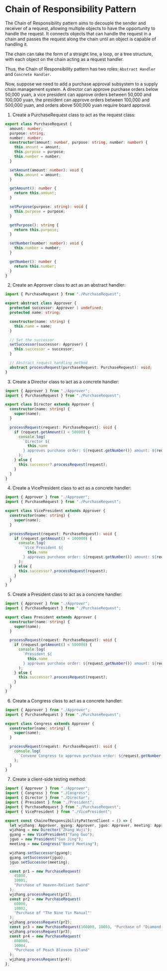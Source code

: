 # Chain of Responsibility Pattern

The Chain of Responsibility pattern aims to decouple the sender and receiver of a request, allowing multiple objects to have the opportunity to handle the request. It connects objects that can handle the request in a chain and passes the request along the chain until an object is capable of handling it.

The chain can take the form of a straight line, a loop, or a tree structure, with each object on the chain acting as a request handler.

Thus, the Chain of Responsibility pattern has two roles: `Abstract Handler` and `Concrete Handler`.

Now, suppose we need to add a purchase approval subsystem to a supply chain management system. A director can approve purchase orders below 50,000 yuan, a vice president can approve orders between 50,000 and 100,000 yuan, the president can approve orders between 100,000 and 500,000 yuan, and orders above 500,000 yuan require board approval.

1. Create a PurchaseRequest class to act as the request class:

```ts
export class PurchaseRequest {
  amount: number;
  purpose: string;
  number: number;
  constructor(amount: number, purpose: string, number: number) {
    this.amount = amount;
    this.purpose = purpose;
    this.number = number;
  }

  setAmount(amount: number): void {
    this.amount = amount;
  }

  getAmount(): number {
    return this.amount;
  }

  setPurpose(purpose: string): void {
    this.purpose = purpose;
  }

  getPurpose(): string {
    return this.purpose;
  }

  setNumber(number: number): void {
    this.number = number;
  }

  getNumber(): number {
    return this.number;
  }
}
```

2. Create an Approver class to act as an abstract handler:

```ts
import { PurchaseRequest } from "./PurchaseRequest";

export abstract class Approver {
  protected successor: Approver | undefined;
  protected name: string;

  constructor(name: string) {
    this.name = name;
  }

  // Set the successor
  setSuccessor(successor: Approver) {
    this.successor = successor;
  }

  // Abstract request handling method
  abstract processRequest(purchaseRequest: PurchaseRequest): void;
}
```

3. Create a Director class to act as a concrete handler:

```ts
import { Approver } from "./Approver";
import { PurchaseRequest } from "./PurchaseRequest";

export class Director extends Approver {
  constructor(name: string) {
    super(name);
  }

  processRequest(request: PurchaseRequest): void {
    if (request.getAmount() < 50000) {
      console.log(
        `Director ${
          this.name
        } approves purchase order: ${request.getNumber()} amount: ${request.getAmount()} yuan, purpose: ${request.getPurpose()}.`
      );
    } else {
      this.successor?.processRequest(request);
    }
  }
}
```

4. Create a VicePresident class to act as a concrete handler:

```ts
import { Approver } from "./Approver";
import { PurchaseRequest } from "./PurchaseRequest";

export class VicePresident extends Approver {
  constructor(name: string) {
    super(name);
  }

  processRequest(request: PurchaseRequest): void {
    if (request.getAmount() < 100000) {
      console.log(
        `Vice President ${
          this.name
        } approves purchase order: ${request.getNumber()} amount: ${request.getAmount()} yuan, purpose: ${request.getPurpose()}.`
      );
    } else {
      this.successor?.processRequest(request);
    }
  }
}
```

5. Create a President class to act as a concrete handler:

```ts
import { Approver } from "./Approver";
import { PurchaseRequest } from "./PurchaseRequest";

export class President extends Approver {
  constructor(name: string) {
    super(name);
  }

  processRequest(request: PurchaseRequest): void {
    if (request.getAmount() < 500000) {
      console.log(
        `President ${
          this.name
        } approves purchase order: ${request.getNumber()} amount: ${request.getAmount()} yuan, purpose: ${request.getPurpose()}.`
      );
    } else {
      this.successor?.processRequest(request);
    }
  }
}
```

6. Create a Congress class to act as a concrete handler:

```ts
import { Approver } from "./Approver";
import { PurchaseRequest } from "./PurchaseRequest";

export class Congress extends Approver {
  constructor(name: string) {
    super(name);
  }

  processRequest(request: PurchaseRequest): void {
    console.log(
      `Convene Congress to approve purchase order: ${request.getNumber()} amount: ${request.getAmount()} yuan, purpose: ${request.getPurpose()}.`
    );
  }
}
```

7. Create a client-side testing method:

```ts
import { Approver } from "./Approver";
import { Congress } from "./Congress";
import { Director } from "./Director";
import { President } from "./President";
import { PurchaseRequest } from "./PurchaseRequest";
import { VicePresident } from "./VicePresident";

export const ChainofResponsibilityPatternClient = () => {
  let wjzhang: Approver, gyang: Approver, jguo: Approver, meeting: Approver;
  wjzhang = new Director("Zhang Wuji");
  gyang = new VicePresident("Yang Guo");
  jguo = new President("Guo Jing");
  meeting = new Congress("Board Meeting");

  wjzhang.setSuccessor(gyang);
  gyang.setSuccessor(jguo);
  jguo.setSuccessor(meeting);

  const pr1 = new PurchaseRequest(
    45000,
    10001,
    "Purchase of Heaven-Reliant Sword"
  );
  wjzhang.processRequest(pr1);
  const pr2 = new PurchaseRequest(
    60000,
    10002,
    'Purchase of "The Nine Yin Manual"'
  );
  wjzhang.processRequest(pr2);
  const pr3 = new PurchaseRequest(160000, 10003, 'Purchase of "Diamond Sutra"');
  wjzhang.processRequest(pr3);
  const pr4 = new PurchaseRequest(
    800000,
    10004,
    "Purchase of Peach Blossom Island"
  );
  wjzhang.processRequest(pr4);
};
```
